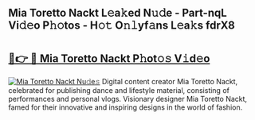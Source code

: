 ## Mia Toretto Nackt L𝚎a𝚔ed N𝚞𝚍e - Part-nqL Vi𝚍𝚎o P𝚑𝚘tos - H𝚘𝚝 O𝚗𝚕yf𝚊ns L𝚎a𝚔s fdrX8

# <h2><a href="http://kfaccw7.oniu.top/?m=Mia+Toretto+Nackt">🔗👉 🔴 Mia Toretto Nackt P𝚑ot𝚘𝚜 V𝚒d𝚎o</a></h2>

[![Mia Toretto Nackt Nu𝚍e𝚜](https://i.imgur.com/0qMVB7G.gif)](http://kfaccw7.oniu.top/?m=Mia+Toretto+Nackt)
Digital content creator Mia Toretto Nackt, celebrated for publishing dance and lifestyle material, consisting of performances and personal vlogs. Visionary designer Mia Toretto Nackt, famed for their innovative and inspiring designs in the world of fashion.  
